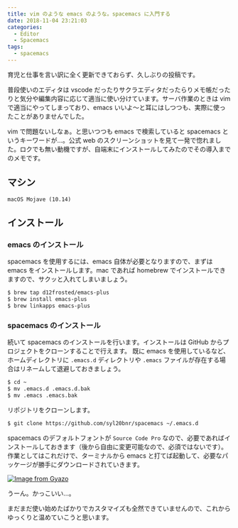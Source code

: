 ```yaml
---
title: vim のような emacs のような。spacemacs に入門する
date: 2018-11-04 23:21:03
categories:
  - Editor
  - Spacemacs
tags:
  - spacemacs
---
```


育児と仕事を言い訳に全く更新できておらず、久しぶりの投稿です。

普段使いのエディタは vscode だったりサクラエディタだったらりメモ帳だったりと気分や編集内容に応じて適当に使い分けています。サーバ作業のときは vim で適当にやってしまっており、emacs いいよ〜と耳にはしつつも、実際に使ったことがありませんでした。

vim で問題ないしなぁ。と思いつつも emacs で検索していると spacemacs というキーワードが…。公式 web のスクリーンショットを見て一発で惚れました。ロクでも無い動機ですが、自端末にインストールしてみたのでその導入までのメモです。

マシン
---

    macOS Mojave (10.14)
    

インストール
---

### emacs のインストール

spacemacs を使用するには、emacs 自体が必要となりますので、まずは emacs をインストールします。mac であれば homebrew でインストールできますので、サクッと入れてしまいましょう。

```bash
$ brew tap d12frosted/emacs-plus
$ brew install emacs-plus
$ brew linkapps emacs-plus
```

### spacemacs のインストール

続いて spacemacs のインストールを行います。インストールは GitHub からプロジェクトをクローンすることで行えます。 既に emacs を使用しているなど、ホームディレクトリに `.emacs.d` ディレクトリや `.emacs` ファイルが存在する場合はリネームして退避しておきましょう。

```bash
$ cd ~
$ mv .emacs.d .emacs.d.bak
$ mv .emacs .emacs.bak
```

リポジトリをクローンします。

```bash
$ git clone https://github.com/syl20bnr/spacemacs ~/.emacs.d
```

spacemacs のデフォルトフォントが `Source Code Pro` なので、必要であればインストールしておきます（後から自由に変更可能なので、必須ではないです）。作業としてはこれだけで、ターミナルから emacs と打てば起動して、必要なパッケージが勝手にダウンロードされていきます。

[![Image from Gyazo](https://i.gyazo.com/76367d81668c3616ae01313de4b6c428.png)](https://gyazo.com/76367d81668c3616ae01313de4b6c428)

うーん。かっこいい…。

まだまだ使い始めたばかりでカスタマイズも全然できていませんので、これからゆっくりと温めていこうと思います。
